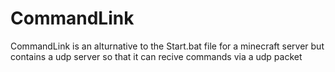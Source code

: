 # CommandLink
CommandLink is an alturnative to the Start.bat file for a minecraft server but contains a udp server so that it can recive commands via a udp packet 
